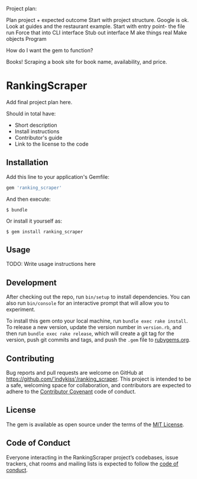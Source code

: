Project plan:

Plan project + expected outcome 
Start with project structure. Google is ok. Look at guides and the restaurant example. 
Start with entry point- the file run 
Force that into CLI interface 
Stub out interface M
ake things real Make objects 
Program

How do I want the gem to function?

Books! Scraping a book site for book name, availability, and price.

# RankingScraper

Add final project plan here. 

Should in total have:
- Short description
- Install instructions 
- Contributor's guide 
- Link to the license to the code 

## Installation

Add this line to your application's Gemfile:

```ruby
gem 'ranking_scraper'
```

And then execute:

    $ bundle

Or install it yourself as:

    $ gem install ranking_scraper

## Usage

TODO: Write usage instructions here

## Development

After checking out the repo, run `bin/setup` to install dependencies. You can also run `bin/console` for an interactive prompt that will allow you to experiment.

To install this gem onto your local machine, run `bundle exec rake install`. To release a new version, update the version number in `version.rb`, and then run `bundle exec rake release`, which will create a git tag for the version, push git commits and tags, and push the `.gem` file to [rubygems.org](https://rubygems.org).

## Contributing

Bug reports and pull requests are welcome on GitHub at https://github.com/'indykiss'/ranking_scraper. This project is intended to be a safe, welcoming space for collaboration, and contributors are expected to adhere to the [Contributor Covenant](http://contributor-covenant.org) code of conduct.

## License

The gem is available as open source under the terms of the [MIT License](https://opensource.org/licenses/MIT).

## Code of Conduct

Everyone interacting in the RankingScraper project’s codebases, issue trackers, chat rooms and mailing lists is expected to follow the [code of conduct](https://github.com/'indykiss'/ranking_scraper/blob/master/CODE_OF_CONDUCT.md).
